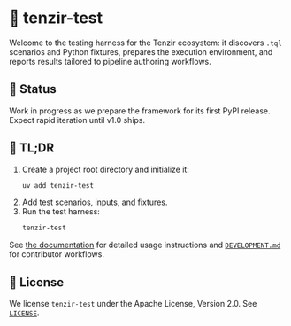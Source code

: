 # 🧪 tenzir-test

Welcome to the testing harness for the Tenzir ecosystem: it discovers `.tql`
scenarios and Python fixtures, prepares the execution environment, and reports
results tailored to pipeline authoring workflows.

## 🚧 Status

Work in progress as we prepare the framework for its first PyPI release. Expect
rapid iteration until v1.0 ships.

## 🏃 TL;DR

1. Create a project root directory and initialize it:
   ```sh
   uv add tenzir-test
   ```
2. Add test scenarios, inputs, and fixtures.
3. Run the test harness:
   ```sh
   tenzir-test
   ```
See [the documentation](DOCUMENTATION.md) for detailed usage instructions and
[`DEVELOPMENT.md`](DEVELOPMENT.md) for contributor workflows.

## 📜 License

We license `tenzir-test` under the Apache License, Version 2.0. See [`LICENSE`](LICENSE).
